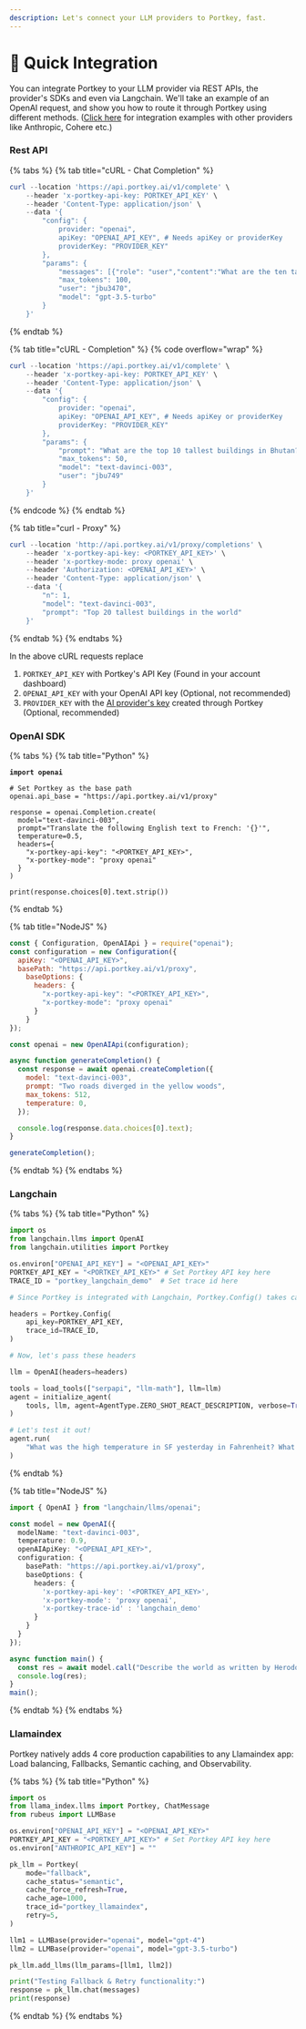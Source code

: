 ```yaml
---
description: Let's connect your LLM providers to Portkey, fast.
---
```


# 📎 Quick Integration

You can integrate Portkey to your LLM provider via REST APIs, the provider's SDKs and even via Langchain. We'll take an example of an OpenAI request, and show you how to route it through Portkey using different methods. ([Click here](broken-reference) for integration examples with other providers like Anthropic, Cohere etc.)



### **Rest API**

{% tabs %}
{% tab title="cURL - Chat Completion" %}
```powershell
curl --location 'https://api.portkey.ai/v1/complete' \
    --header 'x-portkey-api-key: PORTKEY_API_KEY' \
    --header 'Content-Type: application/json' \
    --data '{ 
        "config": { 
            provider: "openai",
            apiKey: "OPENAI_API_KEY", # Needs apiKey or providerKey
            providerKey: "PROVIDER_KEY"
        }, 
        "params": {
            "messages": [{"role": "user","content":"What are the ten tallest buildings in India?"}],
            "max_tokens": 100,
            "user": "jbu3470",
            "model": "gpt-3.5-turbo"
        }
    }'
```
{% endtab %}

{% tab title="cURL - Completion" %}
{% code overflow="wrap" %}
```powershell
curl --location 'https://api.portkey.ai/v1/complete' \
    --header 'x-portkey-api-key: PORTKEY_API_KEY' \
    --header 'Content-Type: application/json' \
    --data '{ 
        "config": { 
            provider: "openai",
            apiKey: "OPENAI_API_KEY", # Needs apiKey or providerKey
            providerKey: "PROVIDER_KEY"
        }, 
        "params": { 
            "prompt": "What are the top 10 tallest buildings in Bhutan?",                 
            "max_tokens": 50, 
            "model": "text-davinci-003", 
            "user": "jbu749" 
        } 
    }'
```
{% endcode %}
{% endtab %}

{% tab title="curl - Proxy" %}
```powershell
curl --location 'http://api.portkey.ai/v1/proxy/completions' \
    --header 'x-portkey-api-key: <PORTKEY_API_KEY>' \
    --header 'x-portkey-mode: proxy openai' \
    --header 'Authorization: <OPENAI_API_KEY>' \
    --header 'Content-Type: application/json' \
    --data '{
        "n": 1,
        "model": "text-davinci-003",
        "prompt": "Top 20 tallest buildings in the world"
    }'
```
{% endtab %}
{% endtabs %}

In the above cURL requests replace&#x20;

1. `PORTKEY_API_KEY` with Portkey's API Key (Found in your account dashboard)
2. `OPENAI_API_KEY` with your OpenAI API key (Optional, not recommended)
3. `PROVIDER_KEY` with the [AI provider's key](https://app.portkey.ai/organisation/472d2804-d054-4226-b4ae-9d4e2e61e69e/settings/ai-providers) created through Portkey (Optional, recommended)

### **OpenAI SDK**

{% tabs %}
{% tab title="Python" %}
<pre class="language-python"><code class="lang-python"><strong>import openai
</strong>
# Set Portkey as the base path
openai.api_base = "https://api.portkey.ai/v1/proxy"

response = openai.Completion.create(
  model="text-davinci-003",
  prompt="Translate the following English text to French: '{}'",
  temperature=0.5,
  headers={
    "x-portkey-api-key": "&#x3C;PORTKEY_API_KEY>",
    "x-portkey-mode": "proxy openai"
  }
)

print(response.choices[0].text.strip())
</code></pre>
{% endtab %}

{% tab title="NodeJS" %}
```javascript
const { Configuration, OpenAIApi } = require("openai");
const configuration = new Configuration({
  apiKey: "<OPENAI_API_KEY>",
  basePath: "https://api.portkey.ai/v1/proxy",
    baseOptions: {
      headers: {
        "x-portkey-api-key": "<PORTKEY_API_KEY>",
        "x-portkey-mode": "proxy openai"
      }
    }
});

const openai = new OpenAIApi(configuration);

async function generateCompletion() {
  const response = await openai.createCompletion({
    model: "text-davinci-003",
    prompt: "Two roads diverged in the yellow woods",
    max_tokens: 512,
    temperature: 0,
  });

  console.log(response.data.choices[0].text);
}

generateCompletion();
```
{% endtab %}
{% endtabs %}

### **Langchain**

{% tabs %}
{% tab title="Python" %}
```python
import os
from langchain.llms import OpenAI
from langchain.utilities import Portkey

os.environ["OPENAI_API_KEY"] = "<OPENAI_API_KEY>"
PORTKEY_API_KEY = "<PORTKEY_API_KEY>" # Set Portkey API key here
TRACE_ID = "portkey_langchain_demo"  # Set trace id here

# Since Portkey is integrated with Langchain, Portkey.Config() takes care of defining headers

headers = Portkey.Config(
    api_key=PORTKEY_API_KEY,
    trace_id=TRACE_ID,
)

# Now, let's pass these headers

llm = OpenAI(headers=headers)

tools = load_tools(["serpapi", "llm-math"], llm=llm)
agent = initialize_agent(
    tools, llm, agent=AgentType.ZERO_SHOT_REACT_DESCRIPTION, verbose=True
)

# Let's test it out!
agent.run(
    "What was the high temperature in SF yesterday in Fahrenheit? What is that number raised to the .023 power?"
)
```
{% endtab %}

{% tab title="NodeJS" %}
```typescript
import { OpenAI } from "langchain/llms/openai";

const model = new OpenAI({
  modelName: "text-davinci-003", 
  temperature: 0.9,
  openAIApiKey: "<OPENAI_API_KEY>",
  configuration: {
    basePath: "https://api.portkey.ai/v1/proxy",
    baseOptions: {
      headers: {
        'x-portkey-api-key': '<PORTKEY_API_KEY>',
        'x-portkey-mode': 'proxy openai',
        'x-portkey-trace-id' : 'langchain_demo'
      }
    }
  }
});

async function main() {
  const res = await model.call("Describe the world as written by Herodotus.");
  console.log(res);
}
main();
```
{% endtab %}
{% endtabs %}

### **Llamaindex**

Portkey natively adds 4 core production capabilities to any Llamaindex app: Load balancing, Fallbacks, Semantic caching, and Observability.

{% tabs %}
{% tab title="Python" %}
```python
import os
from llama_index.llms import Portkey, ChatMessage
from rubeus import LLMBase

os.environ["OPENAI_API_KEY"] = "<OPENAI_API_KEY>"
PORTKEY_API_KEY = "<PORTKEY_API_KEY>" # Set Portkey API key here
os.environ["ANTHROPIC_API_KEY"] = "" 

pk_llm = Portkey(
    mode="fallback",
    cache_status="semantic",
    cache_force_refresh=True,
    cache_age=1000,
    trace_id="portkey_llamaindex",
    retry=5,
)

llm1 = LLMBase(provider="openai", model="gpt-4")
llm2 = LLMBase(provider="openai", model="gpt-3.5-turbo")

pk_llm.add_llms(llm_params=[llm1, llm2])

print("Testing Fallback & Retry functionality:")
response = pk_llm.chat(messages)
print(response)
```
{% endtab %}
{% endtabs %}


